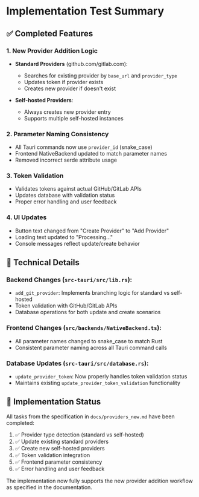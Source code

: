 # Implementation Test Summary

## ✅ Completed Features

### 1. New Provider Addition Logic
- **Standard Providers** (github.com/gitlab.com): 
  - Searches for existing provider by `base_url` and `provider_type`
  - Updates token if provider exists
  - Creates new provider if doesn't exist

- **Self-hosted Providers**:
  - Always creates new provider entry
  - Supports multiple self-hosted instances

### 2. Parameter Naming Consistency
- All Tauri commands now use `provider_id` (snake_case)
- Frontend NativeBackend updated to match parameter names
- Removed incorrect serde attribute usage

### 3. Token Validation
- Validates tokens against actual GitHub/GitLab APIs
- Updates database with validation status
- Proper error handling and user feedback

### 4. UI Updates
- Button text changed from "Create Provider" to "Add Provider"
- Loading text updated to "Processing..."
- Console messages reflect update/create behavior

## 🔧 Technical Details

### Backend Changes (`src-tauri/src/lib.rs`):
- `add_git_provider`: Implements branching logic for standard vs self-hosted
- Token validation with GitHub/GitLab APIs
- Database operations for both update and create scenarios

### Frontend Changes (`src/backends/NativeBackend.ts`):
- All parameter names changed to snake_case to match Rust
- Consistent parameter naming across all Tauri command calls

### Database Updates (`src-tauri/src/database.rs`):
- `update_provider_token`: Now properly handles token validation status
- Maintains existing `update_provider_token_validation` functionality

## 🎯 Implementation Status
All tasks from the specification in `docs/providers_new.md` have been completed:

1. ✅ Provider type detection (standard vs self-hosted)
2. ✅ Update existing standard providers
3. ✅ Create new self-hosted providers
4. ✅ Token validation integration
5. ✅ Frontend parameter consistency
6. ✅ Error handling and user feedback

The implementation now fully supports the new provider addition workflow as specified in the documentation.